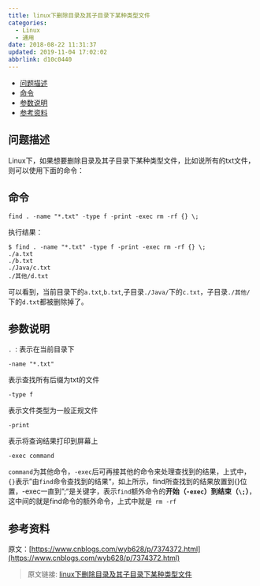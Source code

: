 ```yaml
---
title: linux下删除目录及其子目录下某种类型文件
categories: 
  - Linux
  - 通用
date: 2018-08-22 11:31:37
updated: 2019-11-04 17:02:02
abbrlink: d10c0440
---
```

- [问题描述](/blog/d10c0440/#问题描述)
- [命令](/blog/d10c0440/#命令)
- [参数说明](/blog/d10c0440/#参数说明)
- [参考资料](/blog/d10c0440/#参考资料)

<!--more-->
<script src="https://cdn.bootcss.com/jquery/3.4.0/jquery.slim.min.js"></script>
<script>$(document).ready(function () {$(".post-body > ul:nth-child(1)").hide();});</script>

<!--end-->
## 问题描述 ##
Linux下，如果想要删除目录及其子目录下某种类型文件，比如说所有的txt文件，则可以使用下面的命令：
## 命令 ##
```shell
find . -name "*.txt" -type f -print -exec rm -rf {} \;  
```
执行结果：
```shell
$ find . -name "*.txt" -type f -print -exec rm -rf {} \;
./a.txt
./b.txt
./Java/c.txt
./其他/d.txt
```
可以看到，当前目录下的`a.txt`,`b.txt`,子目录`./Java/`下的`c.txt`，子目录`./其他/`下的`d.txt`都被删除掉了。
## 参数说明 ##
`. `: 表示在当前目录下
```shell
-name "*.txt"  
```
表示查找所有后缀为txt的文件
```shell
-type f  
```
表示文件类型为一般正规文件
```
-print
```
表示将查询结果打印到屏幕上
```shell
-exec command  
```
`command`为其他命令，`-exec`后可再接其他的命令来处理查找到的结果，上式中，`{}`表示”由`find`命令查找到的结果“，如上所示，find所查找到的结果放置到{}位置，-exec一直到”\;“是关键字，表示`find`额外命令的**开始（`-exec`）**到**结束（`\;`）**，这中间的就是find命令的额外命令，上式中就是` rm -rf`
## 参考资料 ##
原文：[https://www.cnblogs.com/wyb628/p/7374372.html](https://www.cnblogs.com/wyb628/p/7374372.html)
>原文链接: [linux下删除目录及其子目录下某种类型文件](https://lanlan2017.github.io/blog/d10c0440/)
